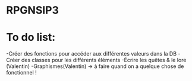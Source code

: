 # RPGNSIP3

# To do list:

  -Créer des fonctions pour accéder aux différentes valeurs dans la DB
  -Créer des classes pour les différents éléments
  -Écrire les quêtes & le lore (Valentin)
  -Graphismes(Valentin) → à faire quand on a quelque chose de fonctionnel !
